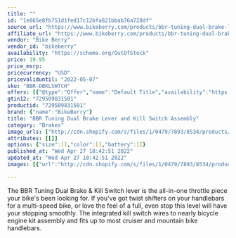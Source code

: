 ```yaml
---
title: ""
id: "1e865e8fb751d1fed17c12bfa821bbab76a728df"
source_url: "https://www.bikeberry.com/products/bbr-tuning-dual-brake-lever-and-kill-switch-assembly"
affiliate_url: "https://www.bikeberry.com/products/bbr-tuning-dual-brake-lever-and-kill-switch-assembly?rfsn=6482684.8a9816&amp;utm_source=refersion&amp;utm_medium=affiliate&amp;utm_campaign=6482684.8a9816"
vendor: "Bike Berry"
vendor_id: "bikeberry"
availability: "https://schema.org/OutOfStock"
price: 19.95
price_msrp: 
pricecurrency: "USD"
pricevaliduntil: "2022-05-07"
sku: "BBR-DBKLSWTCH"
offers: [{"@type":"Offer","name":"Default Title","availability":"https://schema.org/OutOfStock","price":19.95,"priceCurrency":"USD","priceValidUntil":"2022-05-07","sku":"BBR-DBKLSWTCH","url":"/products/bbr-tuning-dual-brake-lever-and-kill-switch-assembly?variant=36562503434406"}]
gtin12: "729509831501"
productid: "729509831501"
brand: {"name":"BikeBerry"}
title: "BBR Tuning Dual Brake Lever and Kill Switch Assembly"
category: "Brakes"
image_urls: ["http://cdn.shopify.com/s/files/1/0479/7893/8534/products/dualbrake.jpg?v=1602096710"]
attributes: [[]]
options: {"size":[],"color":[],"battery":[]}
published_at: "Wed Apr 27 18:42:51 2022"
updated_at: "Wed Apr 27 18:42:51 2022"
images: [{"url":"http://cdn.shopify.com/s/files/1/0479/7893/8534/products/dualbrake.jpg?v=1602096710","path":"full/00c3f5e62c8cf04ffbfbdf465fa0fce8dc9c15c9.jpg","checksum":"73ba8dea51ea47ff2ecf242baae36dc4","status":"downloaded"}]

---
```

The BBR Tuning Dual Brake &amp; Kill Switch lever is the all-in-one throttle piece your bike's been looking for. If you've got twist shifters on your handlebars for a multi-speed bike, or love the feel of a full, even stop this level will have your stopping smoothly. The integrated kill switch wires to nearly bicycle engine kit assembly and fits up to most cruiser and mountain bike handlebars. 